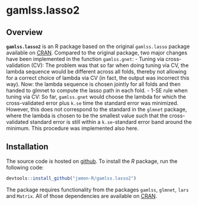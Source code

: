 
# gamlss.lasso2

## Overview

**`gamlss.lasso2`** is an R package based on the original `gamlss.lasso`
package available on [CRAN](https://cran.r-project.org/). Compared to
the original package, two major changes have been implemented in the
function `gamlss.gnet`: - Tuning via cross-validation (CV): The problem
was that so far when doing tuning via CV, the lambda sequence would be
different across all folds, thereby not allowing for a correct choice of
lambda via CV (in fact, the output was incorrect this way). Now: the
lambda sequence is chosen jointly for all folds and then handed to
glmnet to compute the lasso path in each fold. - 1-SE rule when tuning
via CV: So far, `gamlss.gnet` would choose the lambda for which the
cross-validated error plus `k.se` time the standard error was minimized.
However, this does not correspond to the standard in the `glmnet`
package, where the lambda is chosen to be the smallest value such that
the cross-validated standard error is still within a `k.se`-standard
error band around the minimum. This procedure was implemented also here.

## Installation

The source code is hosted on
[github](https://github.com/jamon-R/gamlss.lasso2). To install the *R*
package, run the following code:

``` r
devtools::install_github("jamon-R/gamlss.lasso2")
```

The package requires functionality from the packages `gamlss`, `glmnet`,
`lars` and `Matrix`. All of those dependencies are available on
[CRAN](https://cran.r-project.org/).
